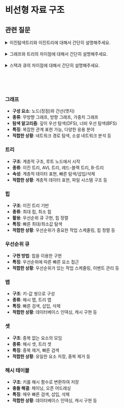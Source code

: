 # 비선형 자료 구조

## 관련 질문
<details>
  <summary>이진탐색트리와 이진트리에 대해서 간단히 설명해주세요.</summary>
  <blockquote>
    이진 트리는 각 노드가 최대 두 개의 자식을 가질 수 있는 트리 구조입니다. 모든 노드는 왼쪽 자식이 부모보다 작고, 오른쪽 자식이 부모보다 큰 값을 가지는 순서를 유지합니다. 이진 탐색 트리는 이진 트리의 한 종류로, 이진 트리에서 추가적으로 노드의 값이 특정 순서를 따릅니다. 그것은 왼쪽 서브트리에 있는 모든 노드의 값은 부모 노드의 값보다 작고, 오른쪽 서브트리에 있는 모든 노드의 값은 부모 노드의 값보다 크다는 것입니다.
  </blockquote>
</details>
<br/>
<details>
  <summary>그래프와 트리의 차이점에 대해서 간단히 설명해주세요.</summary>
  <blockquote>
    트리는 부모-자식 관계가 명확한 계층 구조를 가지지만, 그래프는 계층 구조가 없고, 노드 간의 관계가 자유롭습니다. 또한 트리는 순회하지 않고 방향성이 있지만 그래프는 순회할 수도 있으며 방향성이 없을 수도 있습니다.
  </blockquote>
</details>
<br/>
<details>
  <summary>스택과 큐의 차이점에 대해서 간단히 설명해주세요.</summary>
  <blockquote>
    스택은 후입선출 방식으로, 가장 나중에 추가된 데이터가 가장 먼저 제거됩니다. 연산에는 데이터를 추가하는 push와 데이터를 제거하는 pop이 있습니다. 반면 큐는 선입선출 방식으로, 가장 먼저 추가된 데이터가 가장 먼저 제거됩니다. 연산에는 데이터를 추가하는 enqueue와 dequeue가 있습니다.
  </blockquote>
</details>
<br/>

<br/><br/>


### 그래프
- **구성 요소**: 노드(정점)와 간선(엣지)
- **종류**: 무방향 그래프, 방향 그래프, 가중치 그래프
- **탐색 알고리즘**: 깊이 우선 탐색(DFS), 너비 우선 탐색(BFS)
- **특징**: 복잡한 관계 표현 가능, 다양한 응용 분야
- **적합한 상황**: 네트워크 경로 탐색, 소셜 네트워크 분석 등

### 트리
- **구조**: 계층적 구조, 루트 노드에서 시작
- **종류**: 이진 트리, AVL 트리, 레드-블랙 트리, B-트리
- **속성**: 계층적 데이터 표현, 빠른 탐색/삽입/삭제
- **적합한 상황**: 계층적 데이터 표현, 파일 시스템 구조 등

### 힙
- **구조**: 이진 트리 기반
- **종류**: 최대 힙, 최소 힙
- **활용**: 우선순위 큐 구현, 힙 정렬
- **특징**: 빠른 최대/최소값 탐색
- **적합한 상황**: 우선순위가 중요한 작업 스케줄링, 힙 정렬 등

### 우선순위 큐
- **구현 방법**: 힙을 이용한 구현
- **특징**: 우선순위에 따른 빠른 요소 접근
- **적합한 상황**: 우선순위가 있는 작업 스케줄링, 이벤트 관리 등

### 맵
- **구조**: 키-값 쌍으로 구성
- **종류**: 해시 맵, 트리 맵
- **특징**: 빠른 검색, 삽입, 삭제
- **적합한 상황**: 데이터베이스 인덱싱, 캐시 구현 등

### 셋
- **구조**: 중복 없는 요소의 모임
- **종류**: 해시 셋, 트리 셋
- **특징**: 중복 제거, 빠른 검색
- **적합한 상황**: 유일한 요소 저장, 중복 제거 등

### 해시 테이블
- **구조**: 키를 해시 함수로 변환하여 저장
- **충돌 해결**: 체이닝, 오픈 어드레싱
- **특징**: 매우 빠른 검색, 삽입, 삭제
- **적합한 상황**: 데이터베이스 인덱싱, 캐시 구현 등